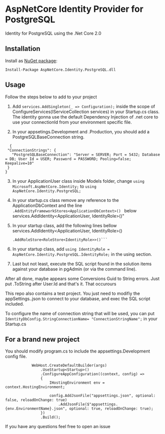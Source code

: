 # AspNetCore Identity Provider for PostgreSQL

Identity for PostgreSQL using the .Net Core 2.0

## Installation

Install as [NuGet package](https://www.nuget.org/packages/AspNetCore.Identity.PostgreSQL.dll/):

```
Install-Package AspNetCore.Identity.PostgreSQL.dll
```

## Usage

Follow the steps below to add to your project

1. Add 
```services.AddSingleton(_ => Configuration);``` inside the scope of ConfigureServices(IServiceCollection services) in your Startup.cs class. The identity gonna use the default Dependency Injection of .net core to use your connectionId from your environment specific file.

2. In your appsetings.Development and .Production, you should add a PostgreSQLBaseConnection string.
 ```  
   {
  "ConnectionStrings": {
    "PostgreSQLBaseConnection": "Server = SERVER; Port = 5432; Database = DB; User Id = USER; Password = PASSWORD; Pooling=false; Keepalive=10"
  }
}
```
3. In your ApplicationUser class inside Models folder, change ```using Microsoft.AspNetCore.Identity;``` to ```using AspNetCore.Identity.PostgreSQL;```

5. In your startup.cs class remove any reference to the ApplicationDbContext and the line   
   ```.AddEntityFrameworkStores<ApplicationDbContext>() ```
   below  
   services.AddIdentity\<ApplicationUser, IdentityRole\>()"

6. In your startup class, add the following lines bellow services.AddIdentity\<ApplicationUser, IdentityRole\>()  
   ```.AddUserStore<UserStore<ApplicationUser>>()  
   .AddRoleStore<RoleStore<IdentityRole>>()```

7. In your startup class, add ```using IdentityRole = AspNetCore.Identity.PostgreSQL.IdentityRole;``` in the using section.


8. Last but not least, execute the SQL script found in the solution items against your database in pgAdmin (or via the command line).


After all done, maybe appears some Conversions Guid to String errors. Just put .ToString after User.Id and that's it. That occurours 


This repo also contains a test project. You just need to modifiy the appSettings..json to connect to your database, and exec the SQL script included.

To configure the name of connection string that will be used, you can put ```IdentityDbConfig.StringConnectionName= "ConnectionStringName";``` in your Startup.cs

## For a brand new project

You should modify program.cs to include the appsettings.Development config file.

``` public static IWebHost BuildWebHost(string[] args) =>
            WebHost.CreateDefaultBuilder(args)
                .UseStartup<Startup>()
                .ConfigureAppConfiguration((context, config) =>
                {
                    IHostingEnvironment env = context.HostingEnvironment;

                    config.AddJsonFile("appsettings.json", optional: false, reloadOnChange: true)
                        .AddJsonFile($"appsettings.{env.EnvironmentName}.json", optional: true, reloadOnChange: true);
                })
                .Build();
```

If you have any questions feel free to open an issue
